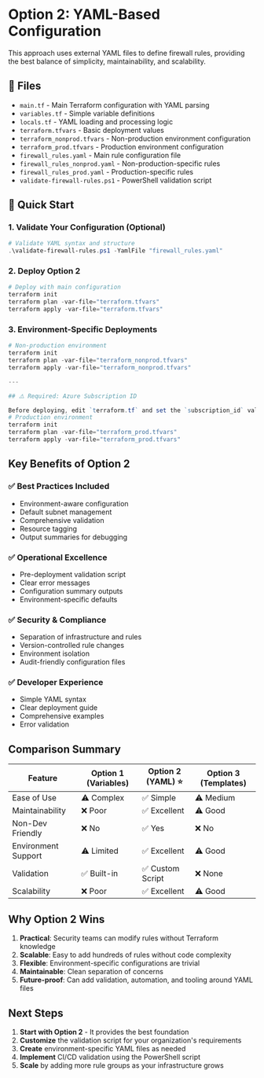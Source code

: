 # Option 2: YAML-Based Configuration

This approach uses external YAML files to define firewall rules, providing the best balance of simplicity, maintainability, and scalability.

## 📁 Files

- `main.tf` - Main Terraform configuration with YAML parsing
- `variables.tf` - Simple variable definitions
- `locals.tf` - YAML loading and processing logic
- `terraform.tfvars` - Basic deployment values
- `terraform_nonprod.tfvars` - Non-production environment configuration
- `terraform_prod.tfvars` - Production environment configuration
- `firewall_rules.yaml` - Main rule configuration file
- `firewall_rules_nonprod.yaml` - Non-production-specific rules
- `firewall_rules_prod.yaml` - Production-specific rules
- `validate-firewall-rules.ps1` - PowerShell validation script

## 🚀 Quick Start

### 1. Validate Your Configuration (Optional)
```powershell
# Validate YAML syntax and structure
.\validate-firewall-rules.ps1 -YamlFile "firewall_rules.yaml"
```

### 2. Deploy Option 2
```powershell
# Deploy with main configuration
terraform init
terraform plan -var-file="terraform.tfvars"
terraform apply -var-file="terraform.tfvars"
```

### 3. Environment-Specific Deployments
```powershell
# Non-production environment
terraform init
terraform plan -var-file="terraform_nonprod.tfvars"
terraform apply -var-file="terraform_nonprod.tfvars"

---

## ⚠️ Required: Azure Subscription ID

Before deploying, edit `terraform.tf` and set the `subscription_id` value in the `provider "azurerm"` block to your Azure Subscription ID.
# Production environment
terraform init
terraform plan -var-file="terraform_prod.tfvars"
terraform apply -var-file="terraform_prod.tfvars"
```

## Key Benefits of Option 2

### ✅ **Best Practices Included**
- Environment-aware configuration
- Default subnet management
- Comprehensive validation
- Resource tagging
- Output summaries for debugging

### ✅ **Operational Excellence**
- Pre-deployment validation script
- Clear error messages
- Configuration summary outputs
- Environment-specific defaults

### ✅ **Security & Compliance**
- Separation of infrastructure and rules
- Version-controlled rule changes
- Environment isolation
- Audit-friendly configuration files

### ✅ **Developer Experience**
- Simple YAML syntax
- Clear deployment guide
- Comprehensive examples
- Error validation

## Comparison Summary

| Feature | Option 1 (Variables) | **Option 2 (YAML)** ⭐ | Option 3 (Templates) |
|---------|---------------------|---------------------|---------------------|
| Ease of Use | ⚠️ Complex | ✅ Simple | ⚠️ Medium |
| Maintainability | ❌ Poor | ✅ Excellent | ⚠️ Good |
| Non-Dev Friendly | ❌ No | ✅ Yes | ❌ No |
| Environment Support | ⚠️ Limited | ✅ Excellent | ⚠️ Good |
| Validation | ✅ Built-in | ✅ Custom Script | ❌ None |
| Scalability | ❌ Poor | ✅ Excellent | ⚠️ Good |

## Why Option 2 Wins

1. **Practical**: Security teams can modify rules without Terraform knowledge
2. **Scalable**: Easy to add hundreds of rules without code complexity  
3. **Flexible**: Environment-specific configurations are trivial
4. **Maintainable**: Clean separation of concerns
5. **Future-proof**: Can add validation, automation, and tooling around YAML files

## Next Steps

1. **Start with Option 2** - It provides the best foundation
2. **Customize** the validation script for your organization's requirements  
3. **Create** environment-specific YAML files as needed
4. **Implement** CI/CD validation using the PowerShell script
5. **Scale** by adding more rule groups as your infrastructure grows
